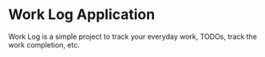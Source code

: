 # Work Log Application
Work Log is a simple project to track your everyday work, TODOs, track the work completion, etc.
